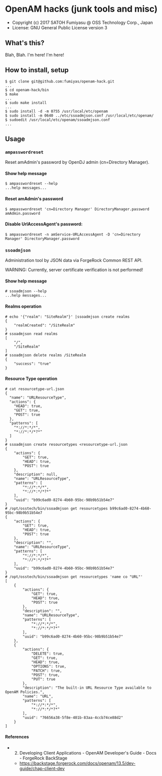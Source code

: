 OpenAM hacks (junk tools and misc)
======================================================================

* Copyright (c) 2017 SATOH Fumiyasu @ OSS Technology Corp., Japan
* License: GNU General Public License version 3

What's this?
---------------------------------------------------------------------

Blah, Blah.
I'm here! I'm here!

How to install, setup
---------------------------------------------------------------------

```console
$ git clone git@github.com:fumiyas/openam-hack.git
...
$ cd openam-hack/bin
$ make
...
$ sudo make install
...
$ sudo install -d -m 0755 /usr/local/etc/openam
$ sudo install -m 0640 ../etc/ssoadmjson.conf /usr/local/etc/openam/
$ sudoedit /usr/local/etc/openam/ssoadmjson.conf
...
```

Usage
---------------------------------------------------------------------

### `ampasswordreset`

Reset amAdmin's password by OpenDJ admin (cn=Directory Manager).

#### Show help message

```console
$ ampasswordreset --help
...help messages...
```

#### Reset amAdmin's password

```console
$ ampasswordreset 'cn=Directory Manager' DirectoryManager.password amAdmin.password
```

#### Disable UrlAccessAgent's password:

```console
$ ampasswordreset -n amService-URLAccessAgent -D 'cn=Directory Manager' DirectoryManager.password
```

### `ssoadmjson`

Administration tool by JSON data via ForgeRock Common REST API.

WARNING: Currently, server certificate verification is not performed!

#### Show help message

```console
# ssoadmjson --help
...help messages...
```

#### Realms operation

```console
# echo '{"realm": "SiteRealm"}' |ssoadmjson create realms
{
    "realmCreated": "/SiteRealm"
}
# ssoadmjson read realms
[
    "/",
    "/SiteRealm"
]
# ssoadmjson delete realms /SiteRealm
{
    "success": "true"
}
```

#### Resource Type operation

```console
# cat resourcetype-url.json
{
  "name": "URLResourceType",
  "actions": {
    "HEAD": true,
    "GET": true,
    "POST": true
  },
  "patterns": [
    "*://*:*/*",
    "*://*:*/*?*"
  ]
}
# ssoadmjson create resourcetypes <resourcetype-url.json
{
    "actions": {
        "GET": true,
        "HEAD": true,
        "POST": true
    },
    "description": null,
    "name": "URLResourceType",
    "patterns": [
        "*://*:*/*",
        "*://*:*/*?*"
    ],
    "uuid": "b99c6ad0-8274-4b60-95bc-98b9b51b54e7"
}
# /opt/osstech/bin/ssoadmjson get resourcetypes b99c6ad0-8274-4b60-95bc-98b9b51b54e7
{
    "actions": {
        "GET": true,
        "HEAD": true,
        "POST": true
    },
    "description": "",
    "name": "URLResourceType",
    "patterns": [
        "*://*:*/*",
        "*://*:*/*?*"
    ],
    "uuid": "b99c6ad0-8274-4b60-95bc-98b9b51b54e7"
}
# /opt/osstech/bin/ssoadmjson get resourcetypes 'name co "URL"'
[
    {
        "actions": {
            "GET": true,
            "HEAD": true,
            "POST": true
        },
        "description": "",
        "name": "URLResourceType",
        "patterns": [
            "*://*:*/*",
            "*://*:*/*?*"
        ],
        "uuid": "b99c6ad0-8274-4b60-95bc-98b9b51b54e7"
    },
    {
        "actions": {
            "DELETE": true,
            "GET": true,
            "HEAD": true,
            "OPTIONS": true,
            "PATCH": true,
            "POST": true,
            "PUT": true
        },
        "description": "The built-in URL Resource Type available to OpenAM Policies.",
        "name": "URL",
        "patterns": [
            "*://*:*/*",
            "*://*:*/*?*"
        ],
        "uuid": "76656a38-5f8e-401b-83aa-4ccb74ce88d2"
    }
]
```

#### References

* 2. Developing Client Applications - OpenAM Developer's Guide - Docs - ForgeRock BackStage
  * https://backstage.forgerock.com/docs/openam/13.5/dev-guide/chap-client-dev
